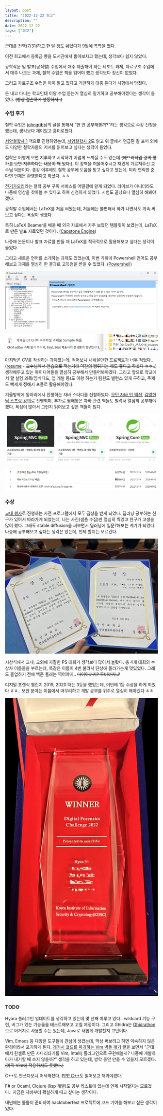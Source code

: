 ```yaml
---
layout: post
title: "2022-12-22 회고"
description: ""
date: 2022-12-22
tags: ["회고"]
---
```


군대를 전역(7/31)하고 한 달 정도 쉬었다가 9월에 복학을 했다.

이전 회고에서 등록금 뽕을 도서관에서 뽑아보자고 했는데, 생각보다 쉽지 않았다.

공학작문 및 발표(공작발) 수업에서 매주 제출해야 하는 레포트 과제, 자료구조 수업에서 매주 나오는 과제, 철학 수업은 책을 읽어야 했고 생각보다 정신이 없었다.

그리고 자료구조 수업은 이미 알고 있다고 거만하게 대충 듣다가 시험에서 망쳤다.

돈 내고 다니는 학교인데 이왕 수업 듣는거 열심히 필기하고 공부해야겠다는 생각이 들었다. ~~(항상 겸손하게 행동하자..)~~

### 수업 후기

철학 수업은 <a href="https://johngrib.github.io/wiki/my-favorite-books/">johngrib</a>님의 글을 통해서 "한 번 공부해볼까?"라는 생각으로 수강 신청을 했는데, 생각보다 재미있고 흥미로웠다.

<a href="http://www.yes24.com/Product/Goods/24463716">서양철학사 1</a> 책으로 진행하였는데, <a href="http://www.yes24.com/Product/Goods/24463732">서양철학사 2</a>도 읽고 위 글에서 언급된 칼 포퍼 외에도 다양한 철학자들의 저서를 읽어보고 싶다는 생각이 들었다.

철학은 어떻게 보면 지루하고 시작하기 어렵게 느껴질 수도 있는데 ~~(에브리타임 강의 평가를 보면 지루하다는 내용이 꽤 있다.)~~, 이 장벽을 허물어주시고 재밌게 가르쳐주신 교수님 덕분이다. 종강 이후에도 철학 공부에 도움을 받고 싶다고 했는데, 미리 연락만 준다면 언제든 환영한다고 하셨다. ㅎㅎ 

<a href="https://philo-electro-ray.org/">전기가오리</a>라는 철학 공부 구독 서비스를 어떨결에 알게 되었다. 라이브가 아니더라도 나중에 영상을 찾아볼 수 있다고 하여 신청하게 되었다. 시험도 끝났으니 열심히 해봐야겠다.

공작발 수업에서는 LaTeX를 처음 써봤는데, 처음에는 불편해서 화가 나면서도 계속 써보고 싶다는 욕심이 생겼다.

특히 LaTeX Beamer를 배울 때 외국 자료에서 자주 보였던 템플릿이 보였는데, LaTeX로 만든 발표 자료였던 것이다. (<a href="https://www.capstone-engine.org/BHUSA2014-capstone.pdf">Capstone Engine</a>)

나중에 논문이나 발표 자료를 만들 때 LaTeX를 적극적으로 활용해보고 싶다는 생각이 들었다.

그리고 새로운 언어를 소개하는 과제도 있었는데, 이번 기회에 Powershell 언어도 공부해보고 과제를 열심히 한 결과로 고득점을 받을 수 있었다. (<a href="https://hyuunnn.github.io/2022/11/12/powershell-feature/">Powershell</a>)

![chm](/assets/images/2022_12_22/5.png)

![2](/assets/images/2022_12_22/2.png)

마지막은 CV를 작성하는 과제였는데, 적어보니 내세울만한 프로젝트가 너무 적었다.. (<a href="/assets/files/이현_resume.pdf">resume</a> - ~~교수님께서 연습으로 적는거라 약간의 뻥튀기는 해도 좋다고 하셨다 ㅎㅎ..~~) 생각해두고 있는 아이디어들을 열심히 공부해서 만들어봐야겠다. 그리고 앞으로 학교에서 할 실험 과목(임베디드, 앱 개발 등)도 이왕 하는거 팀원도 밸런스 있게 구하고, 주제도 빡세게 정해서 포폴로 활용해야겠다.

겨울방학에 동아리에서 진행하는 자바 스터디를 신청하였다. <a href="http://www.yes24.com/Product/Goods/77125987">모던 자바 인 액션</a>, <a href="https://www.inflearn.com/users/@yh">김영한님 스프링 강의</a>로 진행되며, 추가로 찜해놓은 자바 관련 책들도 빌려서 열심히 공부해야겠다. 욕심이 많아서 그런지 읽어보고 싶은 책들이 많다.

![inflearn](/assets/images/2022_12_22/1.png)

![6](/assets/images/2022_12_22/6.png)

### 수상

<a href="https://sites.google.com/pusan.ac.kr/pnucse-techweek">교내 행사</a>로 진행하는 사전 프로그램에서 모두 금상을 받게 되었다. 딥러닝 공부하는 친구가 있어서 따라가게 되었는데, 나는 사진(샘플 수집)만 열심히 찍었고 친구가 고생을 많이 했다. 그래도 stable diffusion을 써보면서 딥러닝에 입문?해보는 계기가 되었다. 나중에 공부해보고 싶다는 생각은 있는데, 언제 할지는 모르겠다.

![PNU](/assets/images/2022_12_22/4.jpg)

시상식에서 교내, 교외에 자잘한 PS 대회가 생각보다 많아서 놀랐다. 총 4개 대회의 수상자 이름들을 부르는데, 똑같은 이름이 4번 불려서 단상에 올라가는게 멋있었다. 그래도 졸업하기 전에 백준 플래는 찍어야지.. ~~다이아까지? 루비까지..?~~

디지털 포렌식 챌린지 2019, 2020 때는 3등을 했었는데, 이번에 1등 수상을 하게 되었다 ㅎㅎ.. 보안 분야는 이쯤에서 마무리하고 개발 공부를 위주로 열심히 해야겠다 ㅎㅎ

![DFC2022](/assets/images/2022_12_22/3.jpg)

### TODO

Hyara 플러그인 업데이트를 생각하고 있는데 몇 년째 미루고 있다.. wildcard 기능 구현, 버그가 있는 기능들을 테스트해보고 고칠 예정이다. 그리고 Ghidra는 <a href="https://github.com/mandiant/Ghidrathon">Ghidrathon</a>으로 어거지로 사용할 수는 있는데, Java로 새롭게 개발할지 고민이다. 

Vim, Emacs 등 다양한 도구들에 관심이 생겼는데, 막상 써보려고 하면 익숙하지 않은 환경이라서 포기하게 된다. <a href="https://techblog.woowahan.com/2526/">레거시 코드를 파괴하는 Vim 벽돌 깨기</a> 글을 보면서 "군대에서 한셀로 만든 사다리타기를 Vim, Intellij 플러그인으로 구현해볼까? 나중에 개발하다가 내기할 때 쓰지 않을까?" 생각을 하고 있는데, 방학 동안 만들 수 있을지 모르겠다. ~~(아직 Vim에 적응하지도 못했다.)~~

C++도 안쓰다보니 어색해졌다. <a href="http://www.yes24.com/Product/Goods/23207535">PPP C++</a>도 읽어보고 해봐야겠다. 

F# or Ocaml, Clojure (lisp 계열)도 공부 리스트에 있는데 언제 시작할지는 모르겠다.. 지금은 자바부터 확실하게 때고 싶다는 생각이다.

내년에는 틈틈이 준비하여 hacktoberfest 프로젝트에 코드 기여를 해보고 싶은 생각이 있다.